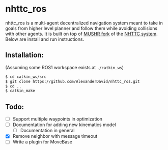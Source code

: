 # nhttc_ros

nhttc_ros is a multi-agent decentralized navigation system meant to take in goals from higher level planner and follow them while avoiding collisions with other agents. It is built on top of [MUSHR fork](https://github.com/prl-mushr/nhttc_ros) of the [NHTTC system](https://github.com/davisbo/NHTTC). Below are install and run instructions.

## Installation:
(Assuming some ROS1 workspace exists at `./catkin_ws`)

``` bash
$ cd catkin_ws/src
$ git clone https://github.com/AlexanderDavid/nhttc_ros.git
$ cd ..
$ catkin_make
```

## Todo:
- [ ] Support multiple waypoints in optimization
- [ ] Documentation for adding new kinematics model
    - [ ] Documentation in general
- [x] Remove neighbor with message timeout
- [ ] Write a plugin for MoveBase